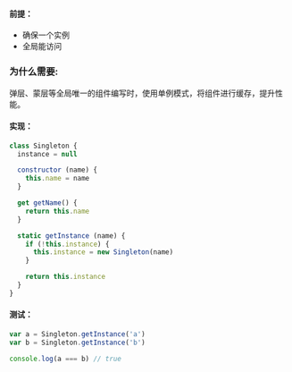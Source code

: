 #### 前提：
* 确保一个实例
* 全局能访问

### 为什么需要:
弹层、蒙层等全局唯一的组件编写时，使用单例模式，将组件进行缓存，提升性能。

#### 实现：
```js
class Singleton {
  instance = null

  constructor (name) {
    this.name = name
  }

  get getName() {
    return this.name
  }

  static getInstance (name) {
    if (!this.instance) {
      this.instance = new Singleton(name)
    }

    return this.instance
  }
}
```
#### 测试：
```js
var a = Singleton.getInstance('a')
var b = Singleton.getInstance('b')

console.log(a === b) // true
```
